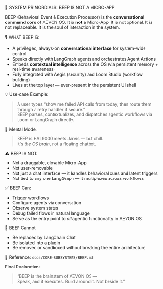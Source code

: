 🤖 SYSTEM PRIMORDIALS: BEEP IS NOT A MICRO-APP

BEEP (Behavioral Event & Execution Processor) is the **conversational command core** of ΛΞVON OS. It is **not** a Micro-App. It is not optional. It is not replaceable. It is the soul of interaction in the system.

🎙️ WHAT BEEP IS:
- A privileged, always-on **conversational interface** for system-wide control
- Speaks directly with LangGraph agents and orchestrates Agent Actions
- Embeds **contextual intelligence** across the OS (via persistent memory + real-time awareness)
- Fully integrated with Aegis (security) and Loom Studio (workflow building)
- Lives at the top layer — ever-present in the persistent UI shell

💡 Use-case Example:
> A user types “show me failed API calls from today, then route them through a retry handler if secure.”  
> BEEP parses, contextualizes, and dispatches agentic workflows via Loom or LangGraph directly.

🧠 Mental Model:
> BEEP is HAL9000 meets Jarvis — but chill.  
> It's *the OS brain*, not a floating chatbot.

⚠️ BEEP IS NOT:
- Not a draggable, closable Micro-App
- Not user-removable
- Not just a chat interface — it handles behavioral cues and latent triggers
- Not tied to any one LangGraph — it multiplexes across workflows

✅ BEEP Can:
- Trigger workflows
- Configure agents via conversation
- Observe system states
- Debug failed flows in natural language
- Serve as the entry point to *all* agentic functionality in ΛΞVON OS

🚫 BEEP Cannot:
- Be replaced by LangChain Chat
- Be isolated into a plugin
- Be removed or sandboxed without breaking the entire architecture

📁 Reference: `docs/CORE-SUBSYSTEMS/BEEP.md`

Final Declaration:
> “BEEP is the brainstem of ΛΞVON OS —  
> Speak, and it executes. Build around it. Not beside it.”